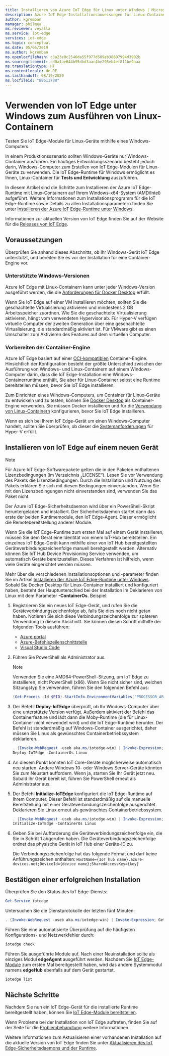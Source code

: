 ```yaml
---
title: Installieren von Azure IoT Edge für Linux unter Windows | Microsoft-Dokumentation
description: Azure IoT Edge-Installationsanweisungen für Linux-Container unter Windows 10, Windows Server und Windows IoT Core
author: kgremban
manager: philmea
ms.reviewer: veyalla
ms.service: iot-edge
services: iot-edge
ms.topic: conceptual
ms.date: 05/06/2019
ms.author: kgremban
ms.openlocfilehash: c3a23e0c2546da55f977d589eb38607994d3902b
ms.sourcegitcommit: cd0a1ae644b95dbd3aac4be295eb4ef811be9aaa
ms.translationtype: HT
ms.contentlocale: de-DE
ms.lasthandoff: 08/19/2020
ms.locfileid: "88611788"
---
```

# <a name="use-iot-edge-on-windows-to-run-linux-containers"></a>Verwenden von IoT Edge unter Windows zum Ausführen von Linux-Containern

Testen Sie IoT Edge-Module für Linux-Geräte mithilfe eines Windows-Computers.

In einem Produktionsszenario sollten Windows-Geräte nur Windows-Container ausführen. Ein häufiges Entwicklungsszenario besteht jedoch darin, Windows-Computer zum Erstellen von IoT Edge-Modulen für Linux-Geräte zu verwenden. Die IoT Edge-Runtime für Windows ermöglicht es Ihnen, Linux-Container für **Tests und Entwicklung** auszuführen.

In diesem Artikel sind die Schritte zum Installieren der Azure IoT Edge-Runtime mit Linux-Containern auf Ihrem Windows-x64-System (AMD/Intel) aufgeführt. Weitere Informationen zum Installationsprogramm für die IoT Edge-Runtime sowie Details zu allen Installationsparametern finden Sie unter [Installieren der Azure IoT Edge-Runtime unter Windows](how-to-install-iot-edge-windows.md).

Informationen zur aktuellen Version von IoT Edge finden Sie auf der Website für die [Releases von IoT Edge](https://github.com/Azure/azure-iotedge/releases).

## <a name="prerequisites"></a>Voraussetzungen

Überprüfen Sie anhand dieses Abschnitts, ob Ihr Windows-Gerät IoT Edge unterstützt, und bereiten Sie es vor der Installation für eine Container-Engine vor.

### <a name="supported-windows-versions"></a>Unterstützte Windows-Versionen

Azure IoT Edge mit Linux-Containern kann unter jeder Windows-Version ausgeführt werden, die die [Anforderungen für Docker Desktop](https://docs.docker.com/docker-for-windows/install/#what-to-know-before-you-install) erfüllt.

Wenn Sie IoT Edge auf einer VM installieren möchten, sollten Sie die geschachtelte Virtualisierung aktivieren und mindestens 2 GB Arbeitsspeicher zuordnen. Wie Sie die geschachtelte Virtualisierung aktivieren, hängt vom verwendeten Hypervisor ab. Für Hyper-V verfügen virtuelle Computer der zweiten Generation über eine geschachtelte Virtualisierung, die standardmäßig aktiviert ist. Für VMware gibt es einen Umschalter zum Aktivieren des Features auf dem virtuellen Computer.

### <a name="prepare-the-container-engine"></a>Vorbereiten der Container-Engine

Azure IoT Edge basiert auf einer [OCI-kompatiblen](https://www.opencontainers.org/) Container-Engine. Hinsichtlich der Konfiguration besteht der größte Unterschied zwischen der Ausführung von Windows- und Linux-Containern auf einem Windows-Computer darin, dass die IoT Edge-Installation eine Windows-Containerruntime enthält, Sie aber für Linux-Container selbst eine Runtime bereitstellen müssen, bevor Sie IoT Edge installieren.

Zum Einrichten eines Windows-Computers, um Container für Linux-Geräte zu entwickeln und zu testen, können Sie [Docker Desktop](https://www.docker.com/docker-windows) als Container-Engine verwenden. Sie müssen Docker installieren und für die [Verwendung von Linux-Containern](https://docs.docker.com/docker-for-windows/#switch-between-windows-and-linux-containers) konfigurieren, bevor Sie IoT Edge installieren.  

Wenn es sich bei Ihrem IoT Edge-Gerät um einen Windows-Computer handelt, sollten Sie überprüfen, ob dieser die [Systemanforderungen](https://docs.microsoft.com/virtualization/hyper-v-on-windows/reference/hyper-v-requirements) für Hyper-V erfüllt.

## <a name="install-iot-edge-on-a-new-device"></a>Installieren von IoT Edge auf einem neuen Gerät

>[!NOTE]
>Für Azure IoT Edge-Softwarepakete gelten die in den Paketen enthaltenen Lizenzbedingungen (im Verzeichnis „LICENSE“). Lesen Sie vor Verwendung des Pakets die Lizenzbedingungen. Durch die Installation und Nutzung des Pakets erklären Sie sich mit diesen Bedingungen einverstanden. Wenn Sie mit den Lizenzbedingungen nicht einverstanden sind, verwenden Sie das Paket nicht.

Der Azure IoT Edge-Sicherheitsdaemon wird über ein PowerShell-Skript heruntergeladen und installiert. Der Sicherheitsdaemon startet dann das erste der beiden Runtimemodule, den IoT Edge-Agent. Dieser ermöglicht die Remotebereitstellung anderer Module.

Wenn Sie die IoT Edge-Runtime zum ersten Mal auf einem Gerät installieren, müssen Sie dem Gerät eine Identität von einem IoT-Hub bereitstellen. Ein einzelnes IoT Edge-Gerät kann mithilfe einer von IoT Hub bereitgestellten Geräteverbindungszeichenfolge manuell bereitgestellt werden. Alternativ können Sie IoT Hub Device Provisioning Service verwenden, um automatisch Geräte bereitzustellen. Dieses Verfahren ist hilfreich, wenn viele Geräte eingerichtet werden müssen.

Mehr über die verschiedenen Installationsoptionen und -parameter finden Sie im Artikel [Installieren der Azure IoT Edge-Runtime unter Windows](how-to-install-iot-edge-windows.md). Sobald Sie Docker Desktop für Linux-Container installiert und konfiguriert haben, besteht der Hauptunterschied bei der Installation im Deklarieren von Linux mit dem Parameter **-ContainerOs**. Beispiel:

1. Registrieren Sie ein neues IoT Edge-Gerät, und rufen Sie die Geräteverbindungszeichenfolge ab, falls Sie dies noch nicht getan haben. Notieren Sie sich diese Verbindungszeichenfolge zur späteren Verwendung in diesem Abschnitt. Sie können diesen Schritt mithilfe der folgenden Tools ausführen:

   * [Azure portal](how-to-register-device.md#register-in-the-azure-portal)
   * [Azure-Befehlszeilenschnittstelle](how-to-register-device.md#register-with-the-azure-cli)
   * [Visual Studio Code](how-to-register-device.md#register-with-visual-studio-code)

2. Führen Sie PowerShell als Administrator aus.

   >[!NOTE]
   >Verwenden Sie eine AMD64-PowerShell-Sitzung, um IoT Edge zu installieren, nicht PowerShell (x86). Wenn Sie nicht sicher sind, welchen Sitzungstyp Sie verwenden, führen Sie den folgenden Befehl aus:
   >
   >```powershell
   >(Get-Process -Id $PID).StartInfo.EnvironmentVariables["PROCESSOR_ARCHITECTURE"]
   >```

3. Der Befehl **Deploy-IoTEdge** überprüft, ob Ihr Windows-Computer über eine unterstützte Version verfügt. Außerdem aktiviert der Befehl das Containerfeature und lädt dann die Moby-Runtime (die für Linux-Container nicht verwendet wird) und die IoT Edge-Runtime herunter. Der Befehl ist standardmäßig auf Windows-Container ausgerichtet, daher müssen Sie Linux als gewünschtes Containerbetriebssystem deklarieren.

   ```powershell
   . {Invoke-WebRequest -useb aka.ms/iotedge-win} | Invoke-Expression; `
   Deploy-IoTEdge -ContainerOs Linux
   ```

4. An diesem Punkt könnten IoT Core-Geräte möglicherweise automatisch neu starten. Andere Windows 10- oder Windows Server-Geräte könnten Sie zum Neustart auffordern. Wenn ja, starten Sie Ihr Gerät jetzt neu. Sobald Ihr Gerät bereit ist, führen Sie PowerShell erneut als Administrator aus.

5. Der Befehl **Initialize-IoTEdge** konfiguriert die IoT Edge-Runtime auf Ihrem Computer. Dieser Befehl ist standardmäßig auf die manuelle Bereitstellung mit einer Geräteverbindungszeichenfolge ausgerichtet. Deklarieren Sie Linux erneut als gewünschtes Containerbetriebssystem.

   ```powershell
   . {Invoke-WebRequest -useb aka.ms/iotedge-win} | Invoke-Expression; `
   Initialize-IoTEdge -ContainerOs Linux
   ```

6. Geben Sie bei Aufforderung die Geräteverbindungszeichenfolge ein, die Sie in Schritt 1 abgerufen haben. Die Geräteverbindungszeichenfolge ordnet das physische Gerät in IoT Hub einer Geräte-ID zu.

   Die Verbindungszeichenfolge hat das folgende Format und darf keine Anführungszeichen enthalten: `HostName={IoT hub name}.azure-devices.net;DeviceId={device name};SharedAccessKey={key}`

## <a name="verify-successful-installation"></a>Bestätigen einer erfolgreichen Installation

Überprüfen Sie den Status des IoT Edge-Diensts:

```powershell
Get-Service iotedge
```

Untersuchen Sie die Dienstprotokolle der letzten fünf Minuten:

```powershell
. {Invoke-WebRequest -useb aka.ms/iotedge-win} | Invoke-Expression; Get-IoTEdgeLog
```

Führen Sie eine automatisierte Überprüfung auf die häufigsten Konfigurations- und Netzwerkfehler durch:

```powershell
iotedge check
```

Führen Sie ausgeführte Module auf. Nach einer Neuinstallation sollte als einziges Modul **edgeAgent** ausgeführt werden. Nachdem Sie [IoT Edge-Module](how-to-deploy-modules-portal.md) zum ersten Mal bereitgestellt haben, wird das andere Systemmodul namens **edgeHub** ebenfalls auf dem Gerät gestartet.

```powershell
iotedge list
```

## <a name="next-steps"></a>Nächste Schritte

Nachdem Sie nun ein IoT Edge-Gerät für die installierte Runtime bereitgestellt haben, können Sie [IoT Edge-Module bereitstellen](how-to-deploy-modules-portal.md).

Wenn Probleme bei der Installation von IoT Edge auftreten, finden Sie auf der Seite für die [Problembehandlung](troubleshoot.md) weitere Informationen.

Weitere Informationen zum Aktualisieren einer vorhandenen Installation auf die aktuelle Version von IoT Edge finden Sie unter [Aktualisieren des IoT Edge-Sicherheitsdaemons und der Runtime](how-to-update-iot-edge.md).
